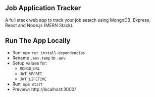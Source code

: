 ## Job Application Tracker

A full stack web app to track your job search using MongoDB, Express, React and Node.js (MERN Stack).

## Run The App Locally
- Run: `npm run install-dependencies`
- Rename `.env.temp` to `.env`
- Setup values for:
    - `MONGO_URL`
    - `JWT_SECRET`
    - `JWT_LIFETIME`
- Run: `npm start`
- Preview: http://localhost:3000/ 
